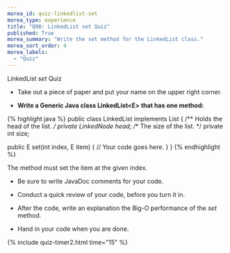 ```yaml
---
morea_id: quiz-linkedlist-set
morea_type: experience
title: "Q08: LinkedList set Quiz"
published: True
morea_summary: "Write the set method for the LinkedList class."
morea_sort_order: 4
morea_labels: 
  - "Quiz"
---
```

LinkedList *set* Quiz

* Take out a piece of paper and put your name on the upper right corner.

* **Write a Generic Java class LinkedList&lt;E&gt; that has one method:**

{% highlight java %}
public class LinkedList<E> implements List<E> {
  /** Holds the head of the list. */
  private LinkedNode<E> head;
  /** The size of the list. */
  private int size;

  public E set(int index, E item) {
    // Your code goes here.
  }
}
{% endhighlight %}

  The method must set the item at the given index.

  * Be sure to write JavaDoc comments for your code.

* Conduct a quick review of your code, before you turn it in.

* After the code, write an explanation the Big-O performance of the *set* method.

* Hand in your code when you are done.


{% include quiz-timer2.html time="15" %}
